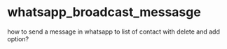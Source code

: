 # whatsapp_broadcast_messasge
how to send a message in whatsapp to list of contact with delete and add option?
